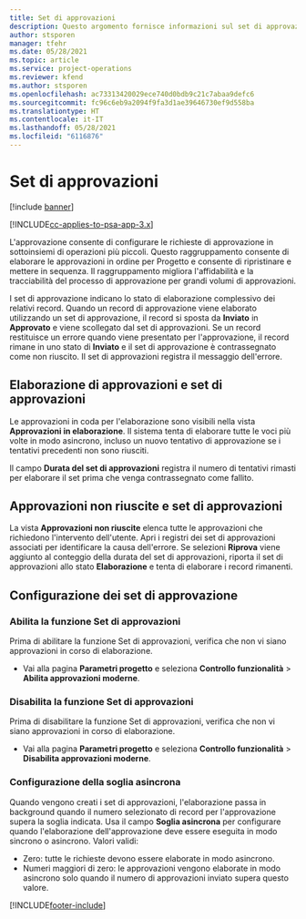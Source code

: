 ```yaml
---
title: Set di approvazioni
description: Questo argomento fornisce informazioni sul set di approvazioni, le richieste e i sottoinsiemi di tali operazioni.
author: stsporen
manager: tfehr
ms.date: 05/28/2021
ms.topic: article
ms.service: project-operations
ms.reviewer: kfend
ms.author: stsporen
ms.openlocfilehash: ac73313420029ece740d0bdb9c21c7abaa9defc6
ms.sourcegitcommit: fc96c6eb9a2094f9fa3d1ae39646730ef9d558ba
ms.translationtype: HT
ms.contentlocale: it-IT
ms.lasthandoff: 05/28/2021
ms.locfileid: "6116876"
---
```

# <a name="approval-sets"></a>Set di approvazioni

[!include [banner](../includes/psa-now-project-operations.md)]

[!INCLUDE[cc-applies-to-psa-app-3.x](../includes/cc-applies-to-psa-app-3x.md)]

L'approvazione consente di configurare le richieste di approvazione in sottoinsiemi di operazioni più piccoli. Questo raggruppamento consente di elaborare le approvazioni in ordine per Progetto e consente di ripristinare e mettere in sequenza. Il raggruppamento migliora l'affidabilità e la tracciabilità del processo di approvazione per grandi volumi di approvazioni.

I set di approvazione indicano lo stato di elaborazione complessivo dei relativi record. Quando un record di approvazione viene elaborato utilizzando un set di approvazione, il record si sposta da **Inviato** in **Approvato** e viene scollegato dal set di approvazioni. Se un record restituisce un errore quando viene presentato per l'approvazione, il record rimane in uno stato di **Inviato** e il set di approvazione è contrassegnato come non riuscito. Il set di approvazioni registra il messaggio dell'errore.

## <a name="processing-approvals-and-approval-sets"></a>Elaborazione di approvazioni e set di approvazioni
Le approvazioni in coda per l'elaborazione sono visibili nella vista **Approvazioni in elaborazione**. Il sistema tenta di elaborare tutte le voci più volte in modo asincrono, incluso un nuovo tentativo di approvazione se i tentativi precedenti non sono riusciti.

Il campo **Durata del set di approvazioni** registra il numero di tentativi rimasti per elaborare il set prima che venga contrassegnato come fallito.

## <a name="failed-approvals-and-approval-sets"></a>Approvazioni non riuscite e set di approvazioni
La vista **Approvazioni non riuscite** elenca tutte le approvazioni che richiedono l'intervento dell'utente. Apri i registri dei set di approvazioni associati per identificare la causa dell'errore.
Se selezioni **Riprova** viene aggiunto al conteggio della durata del set di approvazioni, riporta il set di approvazioni allo stato **Elaborazione** e tenta di elaborare i record rimanenti.

## <a name="configure-approval-sets"></a>Configurazione dei set di approvazione

###  <a name="enable-the-approval-sets-feature"></a>Abilita la funzione Set di approvazioni
Prima di abilitare la funzione Set di approvazioni, verifica che non vi siano approvazioni in corso di elaborazione.

- Vai alla pagina **Parametri progetto** e seleziona **Controllo funzionalità** > **Abilita approvazioni moderne**.

### <a name="turn-off-the-approval-sets-feature"></a>Disabilita la funzione Set di approvazioni
Prima di disabilitare la funzione Set di approvazioni, verifica che non vi siano approvazioni in corso di elaborazione.

- Vai alla pagina **Parametri progetto** e seleziona **Controllo funzionalità** > **Disabilita approvazioni moderne**.

### <a name="configuring-the-asynchronous-threshold"></a>Configurazione della soglia asincrona 
Quando vengono creati i set di approvazioni, l'elaborazione passa in background quando il numero selezionato di record per l'approvazione supera la soglia indicata. Usa il campo **Soglia asincrona** per configurare quando l'elaborazione dell'approvazione deve essere eseguita in modo sincrono o asincrono.
Valori validi:

  - Zero: tutte le richieste devono essere elaborate in modo asincrono. 
  - Numeri maggiori di zero: le approvazioni vengono elaborate in modo asincrono solo quando il numero di approvazioni inviato supera questo valore.

[!INCLUDE[footer-include](../includes/footer-banner.md)]
